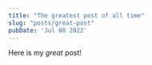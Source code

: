 ```yaml
---
title: "The greatest post of all time"
slug: "posts/great-post"
pubDate: 'Jul 08 2022'
---
```


Here is my _great_ post!
